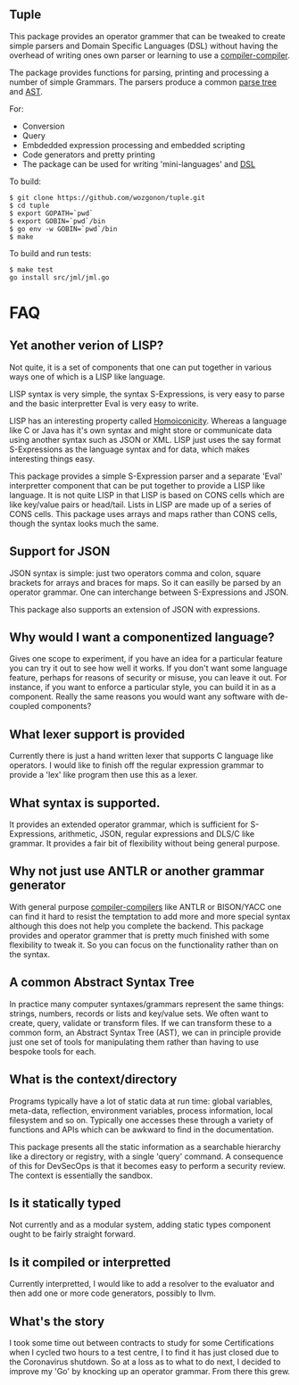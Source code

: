 ## Tuple

This package provides an operator grammer that can be tweaked to 
create simple parsers and Domain Specific Languages (DSL) without having the overhead of writing ones own parser or learning to use a [compiler-compiler](https://en.wikipedia.org/wiki/Compiler-compiler).

The package provides functions for parsing, printing and processing a number of simple Grammars.
The parsers produce a common [parse tree](https://en.wikipedia.org/wiki/Parse_tree)
and [AST](https://en.wikipedia.org/wiki/Abstract_syntax_tree).


For:
* Conversion
* Query
* Embdedded expression processing and embedded scripting
* Code generators and pretty printing
* The package can be used for writing 'mini-languages' and [DSL](https://en.wikipedia.org/wiki/Domain-specific_language)


To build:
```
$ git clone https://github.com/wozgonon/tuple.git
$ cd tuple
$ export GOPATH=`pwd` 
$ export GOBIN=`pwd`/bin
$ go env -w GOBIN=`pwd`/bin
$ make
```

To build and run tests:
```
$ make test
go install src/jml/jml.go
```


# FAQ


## Yet another verion of LISP?

Not quite, it is a set of components that one can put together in various ways one of which is a LISP like language.

LISP syntax is very simple, the syntax S-Expressions, is very easy to parse and the basic interpretter Eval is very easy to write.

LISP has an interesting property called [Homoiconicity](https://en.wikipedia.org/wiki/Homoiconicity).
Whereas a language like C or Java has it's own syntax and might store or communicate data using another syntax such as JSON or XML.
LISP just uses the say format S-Expressions as the language syntax and for data, which makes interesting things easy.

This package provides a simple S-Expression parser and a separate 'Eval' interpretter component that can be put together
to provide a LISP like language.
It is not quite LISP in that LISP is based on CONS cells which are like key/value pairs or head/tail. Lists in LISP
are made up of a series of CONS cells.
This package uses arrays and maps rather than CONS cells, though the syntax looks much the same.

## Support for JSON

JSON syntax is simple: just two operators comma and colon, square brackets for arrays and braces for maps.
So it can easilly be parsed by an operator grammar.
One can interchange between S-Expressions and JSON.

This package also supports an extension of JSON with expressions.


## Why would I want a componentized language?

Gives one scope to experiment, if you have an idea for a particular feature you can try it out to see how well it works.
If you don't want some language feature, perhaps for reasons of security or misuse, you can leave it out.
For instance, if you want to enforce a particular style, you can build it in as a component.
Really the same reasons you would want any software with de-coupled components?


## What lexer support is provided

Currently there is just a hand written lexer that supports C language like operators.
I would like to finish off the regular expression grammar to provide a 'lex' like program then use this as a lexer.


## What syntax is supported.

It provides an extended operator grammar, which is sufficient for S-Expressions, arithmetic, JSON, regular expressions
and DLS/C like grammar.   It provides a fair bit of flexibility without being general purpose.


## Why not just use ANTLR or another grammar generator

With general purpose [compiler-compilers](https://en.wikipedia.org/wiki/Compiler-compiler) like ANTLR or BISON/YACC one can find it hard to resist the temptation to add more and more special syntax
although this does not help you complete the backend.
This package provides and operator grammer that is pretty much finished with some flexibility to tweak it.
So you can focus on the functionality rather than on the syntax.

## A common Abstract Syntax Tree

In practice many computer syntaxes/grammars represent the same things: strings, numbers, records or lists and key/value sets.
We often want to create, query, validate or transform files.
If we can transform these to a common form, an Abstract Syntax Tree (AST),
we can in principle provide just one set of tools for manipulating them rather than having to use bespoke tools for each.

## What is the context/directory

Programs typically have a lot of static data at run time: global variables, meta-data, reflection, environment variables, process information, local filesystem and so on.
Typically one accesses these through a variety of functions and APIs which can be awkward to find in the documentation.

This package presents all the static information as a searchable hierarchy like a directory or registry, with a single 'query' command.
A consequence of this for DevSecOps is that it becomes easy to perform a security review.  The context is essentially the sandbox.


## Is it statically typed

Not currently and as a modular system, adding static types component ought to be fairly straight forward.


## Is it compiled or interpretted

Currently interpretted, I would like to add a resolver to the evaluator and then add one or more code generators, possibly to llvm.


## What's the story

I took some time out between contracts to study for some Certifications when
I cycled two hours to a test centre, I to find it has just closed due to the Coronavirus shutdown.  So at a loss as to what to do next, I decided to improve my 'Go' by knocking up an operator grammar.  From there this grew.

